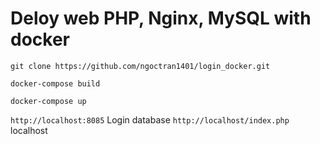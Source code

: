 # Deloy web PHP, Nginx, MySQL with docker
````
git clone https://github.com/ngoctran1401/login_docker.git
````
````
docker-compose build
````
````
docker-compose up
````
`http://localhost:8085` Login database
`http://localhost/index.php` localhost
